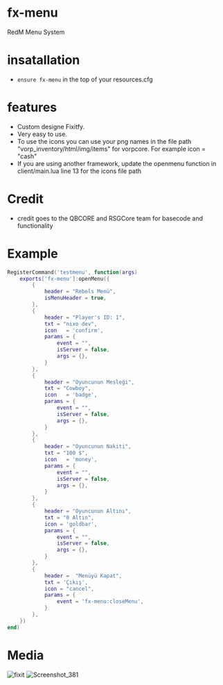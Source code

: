 # fx-menu
RedM Menu System

# insatallation

- `ensure fx-menu` in the top of your resources.cfg 

# features
- Custom designe Fixitfy.
- Very easy to use.
- To use the icons you can use your png names in the file path "vorp_inventory/html/img/items" for vorpcore. For example icon = "cash"
- If you are using another framework, update the openmenu function in client/main.lua line 13 for the icons file path

# Credit
* credit goes to the QBCORE and RSGCore team for basecode and functionality
# Example
```lua
RegisterCommand('testmenu', function(args)
    exports['fx-menu']:openMenu({
        {
            header = "Rebels Menü",
            isMenuHeader = true,
        },
        {
            header = "Player's ID: 1",
            txt = "nixo dev",
            icon   = 'confirm',
            params = {
                event = "",
                isServer = false,
                args = {},
            }
        },
        {
            header = "Oyuncunun Mesleği",
            txt = "Cowboy",
            icon   = 'badge',
            params = {
                event = "",
                isServer = false,
                args = {},
            }
        },
        {
            header = "Oyuncunun Nakiti",
            txt = "100 $",
            icon   = 'money',
            params = {
                event = "",
                isServer = false,
                args = {},
            }
        },
        {
            header = "Oyuncunun Altını",
            txt = "0 Altın",
            icon = 'goldbar',
            params = {
                event = "",
                isServer = false,
                args = {},
            }
        },
        {
            header =  "Menüyü Kapat",
            txt = 'Çıkış',
            icon = "cancel",
            params = {
                event = 'fx-menu:closeMenu',
            }
        },
    })
end)
```
# Media
![fixit](https://github.com/Fixitfy/fx-menu/assets/139653962/bde42eec-b1d3-416b-93d5-d5ad5d9d6277)
![Screenshot_381](https://github.com/Fixitfy/fx-menu/assets/139653962/6927e1be-ae3a-4d05-8ace-c8f4dcae8a05)

